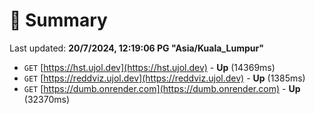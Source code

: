 # 📖 Summary
Last updated: **20/7/2024, 12:19:06 PG "Asia/Kuala_Lumpur"**

- `GET` [https://hst.ujol.dev](https://hst.ujol.dev) - **Up** (14369ms)
- `GET` [https://reddviz.ujol.dev](https://reddviz.ujol.dev) - **Up** (1385ms)
- `GET` [https://dumb.onrender.com](https://dumb.onrender.com) - **Up** (32370ms)
